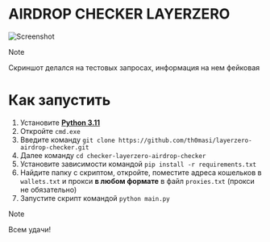 # AIRDROP CHECKER LAYERZERO

![Screenshot](https://i.imgur.com/99y7Qn2.png)  

> [!NOTE]
> Скриншот делался на тестовых запросах, информация на нем фейковая

# Как запустить

1. Установите [**Python 3.11**](https://www.python.org/downloads/release/python-3110/)  
2. Откройте `cmd.exe`
3. Введите команду `git clone https://github.com/th0masi/layerzero-airdrop-checker.git`
4. Далее команду `cd checker-layerzero-airdrop-checker`
5. Установите зависимости командой `pip install -r requirements.txt`
6. Найдите папку с скриптом, откройте, поместите адреса кошельков в `wallets.txt` и прокси **в любом формате** в файл `proxies.txt` (прокси не обязательно)
7. Запустите скрипт командой `python main.py`

> [!NOTE]
> Всем удачи!
